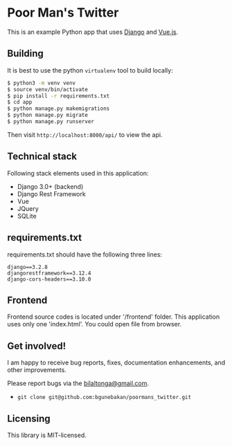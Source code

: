 # Poor Man's Twitter

This is an example Python app that uses
[Django](http://django.org) and [Vue.js](https://vuejs.org).


## Building

It is best to use the python `virtualenv` tool to build locally:

```sh
$ python3 -m venv venv
$ source venv/bin/activate
$ pip install -r requirements.txt
$ cd app
$ python manage.py makemigrations
$ python manage.py migrate
$ python manage.py runserver
```

Then visit `http://localhost:8000/api/` to view the api.


## Technical stack

Following stack elements used in this application:

* Django 3.0+ (backend)
* Django Rest Framework
* Vue
* JQuery
* SQLite

## requirements.txt

requirements.txt should have the following three lines:

```
django==3.2.8
djangorestframework==3.12.4
django-cors-headers==3.10.0
```


## Frontend

Frontend source codes is located under '/frontend' folder. This application
uses only one 'index.html'. You could open file from browser.


## Get involved!

I am happy to receive bug reports, fixes, documentation enhancements,
and other improvements.

Please report bugs via the
[bilaltonga@gmail.com](mailto:bilaltonga@gmail.com).

* `git clone git@github.com:bgunebakan/poormans_twitter.git`

## Licensing

This library is MIT-licensed.
